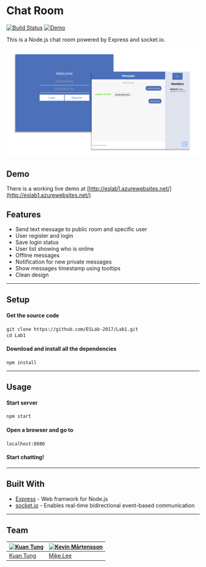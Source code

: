 Chat Room
=========
[![Build Status](https://travis-ci.org/ESLab-2017/Lab1.svg?branch=master)](https://travis-ci.org/ESLab-2017/Lab1) [![Demo](https://camo.githubusercontent.com/d57a88a378dd7ed232931397d903da874daa7809/68747470733a2f2f696d672e736869656c64732e696f2f62616467652f64656d6f2d6f6e6c696e652d677265656e2e737667)](eslab1.azurewebsites.net)  
  
This is a Node.js chat room powered by Express and socket.io.

![Page](public/img/login-chat-page.png)

## Demo

There is a working live demo at [http://eslab1.azurewebsites.net/](http://eslab1.azurewebsites.net/)

## Features

* Send text message to public room and specific user
* User register and login
* Save login status
* User list showing who is online
* Offline messages
* Notification for new private messages
* Show messages timestamp using tooltips
* Clean design

---

## Setup

#### Get the source code  

	git clone https://github.com/ESLab-2017/Lab1.git 
	cd Lab1
	
#### Download and install all the dependencies

	npm install

  
---
	
## Usage

#### Start server

	npm start

#### Open a browser and go to 

	localhost:8080
	
#### Start chatting!

---

## Built With

* [Express](http://expressjs.com/) - Web framwork for Node.js
* [socket.io](https://socket.io/) - Enables real-time bidirectional event-based communication

---

## Team

[![Kuan Tung](https://en.gravatar.com/userimage/119358471/ba5c61554901d9c892428fc9f097c0fa.jpg?size=120)](https://github.com/dtk0528) | [![Kevin Mårtensson](https://en.gravatar.com/userimage/119358471/15f6d9f479ce03a4a6e9ca248d9c0193.jpg?size=120)](https://github.com/mike8411251995)
---|---
[Kuan Tung](https://github.com/dtk0528) | [Mike Lee](https://github.com/mike8411251995)
